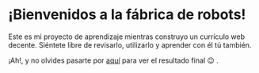 # ¡Bienvenidos a la fábrica de robots!
Este es mi proyecto de aprendizaje mientras construyo un currículo web decente. Siéntete libre de revisarlo, utilizarlo y aprender con él tú también.

¡Ah!, y no olvides pasarte por [aquí](https://pablonakai.tk) para ver el resultado final &#128521; .
